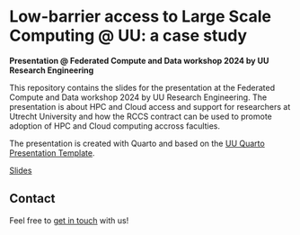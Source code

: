 # Low-barrier access to Large Scale Computing @ UU: a case study
**Presentation @ Federated Compute and Data workshop 2024 by UU Research Engineering**

This repository contains the slides for the presentation at the Federated Compute and Data workshop 2024 by UU Research Engineering. The presentation is about HPC and Cloud access and support for researchers at Utrecht University and how the RCCS contract can be used to promote adoption of HPC and Cloud computing accross faculties.

The presentation is created with Quarto and based on the [UU Quarto Presentation Template](https://github.com/UtrechtUniversity/uu-quarto-presentation-template).

[Slides](https://utrechtuniversity.github.io/re-federated-compute2024/slides)

## Contact

Feel free to [get in touch](https://www.uu.nl/research-engineering) with us!
